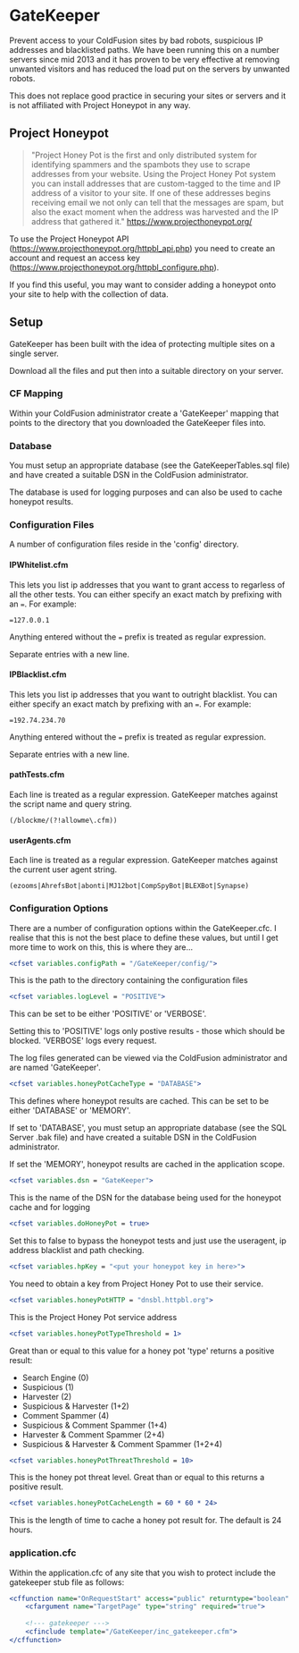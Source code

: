 GateKeeper
==========

Prevent access to your ColdFusion sites by bad robots, suspicious IP addresses and blacklisted paths. We have been running this on a number servers since mid 2013 and it has proven to be very effective at removing unwanted visitors and has reduced the load put on the servers by unwanted robots.

This does not replace good practice in securing your sites or servers and it is not affiliated with Project Honeypot in any way.


Project Honeypot
----------------
> "Project Honey Pot is the first and only distributed system for identifying spammers and the spambots they use to scrape addresses from your website. Using the Project Honey Pot system you can install addresses that are custom-tagged to the time and IP address of a visitor to your site. If one of these addresses begins receiving email we not only can tell that the messages are spam, but also the exact moment when the address was harvested and the IP address that gathered it."
https://www.projecthoneypot.org/

To use the Project Honeypot API (https://www.projecthoneypot.org/httpbl_api.php) you need to create an account and request an access key (https://www.projecthoneypot.org/httpbl_configure.php).

If you find this useful, you may want to consider adding a honeypot onto your site to help with the collection of data.


Setup
----------------
GateKeeper has been built with the idea of protecting multiple sites on a single server. 

Download all the files and put then into a suitable directory on your server.


### CF Mapping
Within your ColdFusion administrator create a 'GateKeeper' mapping that points to the directory that you downloaded the GateKeeper files into.


### Database
You must setup an appropriate database (see the GateKeeperTables.sql file) and have created a suitable DSN in the ColdFusion administrator.

The database is used for logging purposes and can also be used to cache honeypot results.

### Configuration Files

A number of configuration files reside in the 'config' directory.

#### IPWhitelist.cfm
This lets you list ip addresses that you want to grant access to regarless of all the other tests. You can either specify an exact match by prefixing with an `=`. For example:

```
=127.0.0.1
```

Anything entered without the `=` prefix is treated as regular expression.

Separate entries with a new line.

#### IPBlacklist.cfm
This lets you list ip addresses that you want to outright blacklist. You can either specify an exact match by prefixing with an `=`. For example:

```
=192.74.234.70
```

Anything entered without the `=` prefix is treated as regular expression.

Separate entries with a new line.

#### pathTests.cfm

Each line is treated as a regular expression. GateKeeper matches against the script name and query string.

```
(/blockme/(?!allowme\.cfm))
```

#### userAgents.cfm
Each line is treated as a regular expression. GateKeeper matches against the current user agent string.

```
(ezooms|AhrefsBot|abonti|MJ12bot|CompSpyBot|BLEXBot|Synapse)
```

### Configuration Options

There are a number of configuration options within the GateKeeper.cfc. I realise that this is not the best place to define these values, but until I get more time to work on this, this is where they are...

```ColdFusion
<cfset variables.configPath = "/GateKeeper/config/">
```

This is the path to the directory containing the configuration files


```ColdFusion
<cfset variables.logLevel = "POSITIVE">
```
This can be set to be either 'POSITIVE' or 'VERBOSE'.

Setting this to 'POSITIVE' logs only postive results - those which should be blocked. 'VERBOSE' logs every request. 

The log files generated can be viewed via the ColdFusion administrator and are named 'GateKeeper'.



```ColdFusion
<cfset variables.honeyPotCacheType = "DATABASE">
```
This defines where honeypot results are cached. This can be set to be either 'DATABASE' or 'MEMORY'.

If set to 'DATABASE', you must setup an appropriate database (see the SQL Server .bak file) and have created a suitable DSN in the ColdFusion administrator.

If set the 'MEMORY', honeypot results are cached in the application scope.


```ColdFusion
<cfset variables.dsn = "GateKeeper">
```
This is the name of the DSN for the database being used for the honeypot cache and for logging


```ColdFusion
<cfset variables.doHoneyPot = true>
```
Set this to false to bypass the honeypot tests and just use the useragent, ip address blacklist and path checking.


```ColdFusion
<cfset variables.hpKey = "<put your honeypot key in here>">
```
You need to obtain a key from Project Honey Pot to use their service.


```ColdFusion
<cfset variables.honeyPotHTTP = "dnsbl.httpbl.org">
```
This is the Project Honey Pot service address


```ColdFusion
<cfset variables.honeyPotTypeThreshold = 1>
```
Great than or equal to this value for a honey pot 'type' returns a positive result:

* Search Engine (0)
* Suspicious (1)
* Harvester (2)
* Suspicious & Harvester (1+2)
* Comment Spammer (4)
* Suspicious & Comment Spammer (1+4)
* Harvester & Comment Spammer (2+4)
* Suspicious & Harvester & Comment Spammer (1+2+4)

```ColdFusion
<cfset variables.honeyPotThreatThreshold = 10>
```
This is the honey pot threat level. Great than or equal to this returns a positive result.

```ColdFusion
<cfset variables.honeyPotCacheLength = 60 * 60 * 24>
```
This is the length of time to cache a honey pot result for. The default is 24 hours.

### application.cfc

Within the application.cfc of any site that you wish to protect include the gatekeeper stub file as follows:

```ColdFusion
<cffunction	name="OnRequestStart" access="public" returntype="boolean" output="false" hint="Fires at first part of page processing.">
	<cfargument name="TargetPage" type="string" required="true">
		
	<!--- gatekeeper --->
	<cfinclude template="/GateKeeper/inc_gatekeeper.cfm">
</cffunction>
```